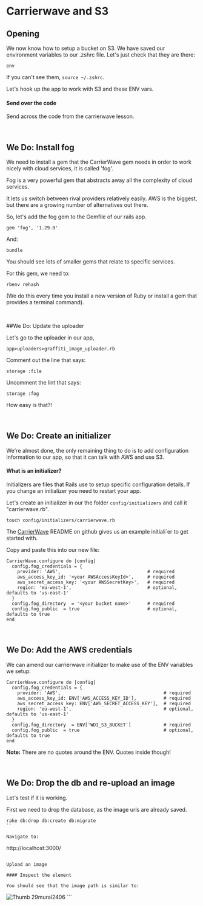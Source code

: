 Carrierwave and S3
=====

## Opening

We now know how to setup a bucket on S3. We have saved our environment variables to our .zshrc file. Let's just check that they are there:

```
env
```

If you can't see them, `source ~/.zshrc`.

Let's hook up the app to work with S3 and these ENV vars.

#### Send over the code

Send across the code from the carrierwave lesson.

<br>

## We Do: Install fog

We need to install a gem that the CarrierWave gem needs in order to work nicely with cloud services, it is called 'fog'.

Fog is a very powerful gem that abstracts away all the complexity of cloud services. 

It lets us switch between rival providers relatively easily. AWS is the biggest, but there are a growing number of alternatives out there.

So, let's add the fog gem to the Gemfile of our rails app.

```
gem 'fog', '1.29.0'
```

And:

```
bundle
```

You should see lots of smaller gems that relate to specific services.

For this gem, we need to:

```
rbenv rehash
```

(We do this every time you install a new version of Ruby or install a gem that provides a terminal command).

<br>

##We Do: Update the uploader

Let's go to the uploader in our app, 

```
app>uploaders>graffiti_image_uploader.rb
```

Comment out the line that says:

```
storage :file
``` 

Uncomment the lint that says:

```
storage :fog
```

How easy is that?!

<br>

## We Do: Create an initializer

We're almost done, the only remaining thing to do is to add configuration information to our app, so that it can talk with AWS and use S3. 

#### What is an initializer?

Initializers are files that Rails use to setup specific configuration details. If you change an initializer you need to restart your app.

Let's create an initializer in our the folder `config/initializers` and call it "carrierwave.rb". 

```
touch config/initializers/carrierwave.rb
```

The [CarrierWave](https://github.com/carrierwaveuploader/carrierwave) README on github gives us an example initiali`er to get started with.

Copy and paste this into our new file:

```
CarrierWave.configure do |config|
  config.fog_credentials = {
    provider: 'AWS',                                # required
    aws_access_key_id: '<your AWSAccessKeyId>',     # required
    aws_secret_access_key: '<your AWSSecretKey>',   # required
    region: 'eu-west-1',                            # optional, defaults to 'us-east-1'
  }
  config.fog_directory  = '<your bucket name>'      # required
  config.fog_public  = true                         # optional, defaults to true
end
```

<br>

## We Do: Add the AWS credentials

We can amend our carrierwave initializer to make use of the ENV variables we setup:

```
CarrierWave.configure do |config|
  config.fog_credentials = {
    provider: 'AWS',                                      # required
    aws_access_key_id: ENV['AWS_ACCESS_KEY_ID'],          # required
    aws_secret_access_key: ENV['AWS_SECRET_ACCESS_KEY'],  # required
    region: 'eu-west-1',                                  # optional, defaults to 'us-east-1'
  }
  config.fog_directory  = ENV['WDI_S3_BUCKET']            # required
  config.fog_public  = true                               # optional, defaults to true
end
```

**Note:** There are no quotes around the ENV. Quotes inside though!

<br>

## We Do: Drop the db and re-upload an image

Let's test if it is working. 

First we need to drop the database, as the image urls are already saved.

```
rake db:drop db:create db:migrate
``

Navigate to:

```
http://localhost:3000/
```

Upload an image

#### Inspect the element

You should see that the image path is similar to:

```
<img src="https://wdi-lnd-test-bucket.s3.amazonaws.com/uploads/location/graffiti_image/1/thumb_29mural2406.jpg" alt="Thumb 29mural2406">
```